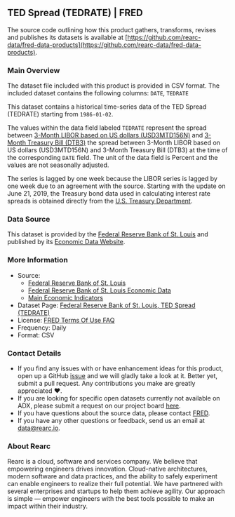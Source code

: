 ## TED Spread (TEDRATE) | FRED

The source code outlining how this product gathers, transforms, revises and publishes its datasets is available at [https://github.com/rearc-data/fred-data-products](https://github.com/rearc-data/fred-data-products).

### Main Overview
The dataset file included with this product is provided in CSV format. The included dataset contains the following columns: 
`DATE`, `TEDRATE`
 
This dataset contains a historical time-series data of the TED Spread (TEDRATE) starting from `1986-01-02`. 

The values within the data field labeled `TEDRATE` represent the spread between [3-Month LIBOR based on US dollars (USD3MTD156N)](https://fred.stlouisfed.org/series/USD3MTD156N) and [3-Month Treasury Bill (DTB3)](https://fred.stlouisfed.org/series/DTB3) the spread between 3-Month LIBOR based on US dollars (USD3MTD156N) and 3-Month Treasury Bill (DTB3) at the time of the corresponding `DATE` field. The unit of the data field is Percent and the values are not seasonally adjusted.

The series is lagged by one week because the LIBOR series is lagged by one week due to an agreement with the source.
Starting with the update on June 21, 2019, the Treasury bond data used in calculating interest rate spreads is obtained directly from the [U.S. Treasury Department](https://www.treasury.gov/resource-center/data-chart-center/interest-rates/Pages/TextView.aspx?data=yield).

### Data Source
This dataset is provided by the [Federal Reserve Bank of St. Louis](https://www.stlouisfed.org) and published by its [Economic Data Website](https://fred.stlouisfed.org/). 

### More Information
- Source: 
  - [Federal Reserve Bank of St. Louis](https://www.stlouisfed.org)
  - [Federal Reserve Bank of St. Louis Economic Data](https://fred.stlouisfed.org/)
  - [Main Economic Indicators](http://www.oecd-ilibrary.org/economics/data/main-economic-indicators/main-economic-indicators-complete-database_data-00052-en)
- Dataset Page: [Federal Reserve Bank of St. Louis, TED Spread (TEDRATE)](https://fred.stlouisfed.org/series/TEDRATE)
- License: [FRED Terms Of Use FAQ](https://fred.stlouisfed.org/legal/)
- Frequency: Daily
- Format: CSV

### Contact Details
- If you find any issues with or have enhancement ideas for this product, open up a GitHub [issue](https://github.com/rearc-data/fred-data-products/issues) and we will gladly take a look at it. Better yet, submit a pull request. Any contributions you make are greatly appreciated :heart:.
- If you are looking for specific open datasets currently not available on ADX, please submit a request on our project board [here](https://github.com/orgs/rearc-data/projects/1).
- If you have questions about the source data, please contact [FRED](https://fred.stlouisfed.org/contactus/).
- If you have any other questions or feedback, send us an email at data@rearc.io.

### About Rearc
Rearc is a cloud, software and services company. We believe that empowering engineers drives innovation. Cloud-native architectures, modern software and data practices, and the ability to safely experiment can enable engineers to realize their full potential. We have partnered with several enterprises and startups to help them achieve agility. Our approach is simple — empower engineers with the best tools possible to make an impact within their industry.